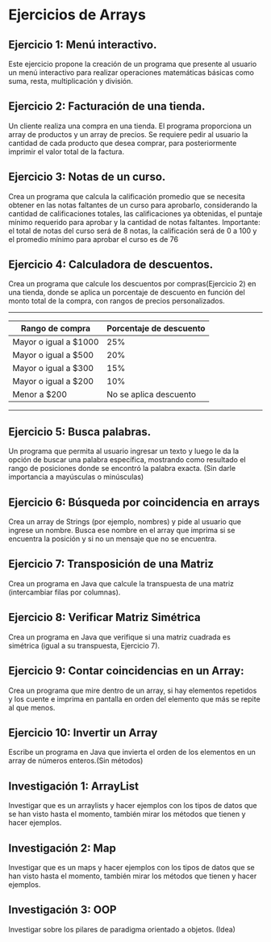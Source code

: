 # Ejercicios de Arrays

## Ejercicio 1: Menú interactivo.
Este ejercicio propone la creación de un programa que presente al
usuario un menú interactivo para realizar operaciones matemáticas
básicas como suma, resta, multiplicación y división.

## Ejercicio 2: Facturación de una tienda.
Un cliente realiza una compra en una tienda. El programa proporciona
un array de productos y un array de precios. Se requiere pedir al
usuario la cantidad de cada producto que desea comprar, para
posteriormente imprimir el valor total de la factura.

## Ejercicio 3: Notas de un curso.
Crea un programa que calcula la calificación promedio que se necesita
obtener en las notas faltantes de un curso para aprobarlo,
considerando la cantidad de calificaciones totales, las calificaciones ya
obtenidas, el puntaje mínimo requerido para aprobar y la cantidad de
notas faltantes. Importante: el total de notas del curso será de 8 notas,
la calificación será de 0 a 100 y el promedio mínimo para aprobar el
curso es de 76

## Ejercicio 4: Calculadora de descuentos.
Crea un programa que calcule los descuentos por compras(Ejercicio 2)
en una tienda, donde se aplica un porcentaje de descuento en función
del monto total de la compra, con rangos de precios personalizados.
________________________________________________
| Rango de compra | Porcentaje de descuento |
|------------------------------------|-----------------------------------------|
| Mayor o igual a $1000 | 25% |
| Mayor o igual a $500 | 20% |
| Mayor o igual a $300 | 15% |
| Mayor o igual a $200 | 10% |
| Menor a $200 | No se aplica descuento |

________________________________________________

## Ejercicio 5: Busca palabras.
Un programa que permita al usuario ingresar un texto y luego le da la
opción de buscar una palabra específica, mostrando como resultado
el rango de posiciones donde se encontró la palabra exacta. (Sin darle
importancia a mayúsculas o minúsculas)

## Ejercicio 6: Búsqueda por coincidencia en arrays
Crea un array de Strings (por ejemplo, nombres) y pide al usuario que
ingrese un nombre. Busca ese nombre en el array que imprima si se
encuentra la posición y si no un mensaje que no se encuentra.

## Ejercicio 7: Transposición de una Matriz
Crea un programa en Java que calcule la transpuesta de una matriz
(intercambiar filas por columnas).

## Ejercicio 8: Verificar Matriz Simétrica
Crea un programa en Java que verifique si una matriz cuadrada es
simétrica (igual a su transpuesta, Ejercicio 7).

## Ejercicio 9: Contar coincidencias en un Array:
Crea un programa que mire dentro de un array, si hay elementos
repetidos y los cuente e imprima en pantalla en orden del elemento
que más se repite al que menos.

## Ejercicio 10: Invertir un Array
Escribe un programa en Java que invierta el orden de los elementos
en un array de números enteros.(Sin métodos)

## Investigación 1: ArrayList
Investigar que es un arraylists y hacer ejemplos con los tipos de datos
que se han visto hasta el momento, también mirar los métodos que
tienen y hacer ejemplos.

## Investigación 2: Map
Investigar que es un maps y hacer ejemplos con los tipos de datos que
se han visto hasta el momento, también mirar los métodos que tienen
y hacer ejemplos.

## Investigación 3: OOP
Investigar sobre los pilares de paradigma orientado a objetos. (Idea)
